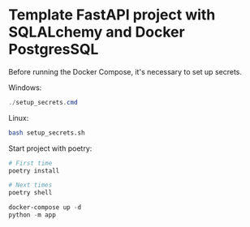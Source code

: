 # Template FastAPI project with SQLALchemy and Docker PostgresSQL

Before running the Docker Compose, it's necessary to set up secrets.

Windows:

```powershell
./setup_secrets.cmd
```

Linux: 

```bash
bash setup_secrets.sh
```


Start project with poetry:

```powershell
# First time
poetry install

# Next times
poetry shell
```

```powershell
docker-compose up -d
python -m app
```
